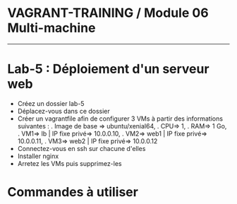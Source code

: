 # VAGRANT-TRAINING / Module 06 Multi-machine
----------------------------------------------------------------------

# Lab-5 : Déploiement d'un serveur web
- Créez un dossier lab-5
- Déplacez-vous dans ce dossier
- Créer un vagrantfile afin de configurer 3 VMs à partir des informations suivantes :
    . Image de base => ubuntu/xenial64,
    . CPU=> 1,
    . RAM=> 1 Go,
    . VM1=> lb | IP fixe privé=> 10.0.0.10,
    . VM2=> web1 | IP fixe privé=> 10.0.0.11,
    . VM3=> web2 | IP fixe privé=> 10.0.0.12
- Connectez-vous en ssh sur chacune d'elles
- Installer nginx
- Arretez les VMs puis supprimez-les

# Commandes à utiliser

